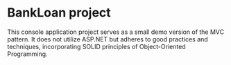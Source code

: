 # BankLoan project

This console application project serves as a small demo version of the MVC pattern. It does not utilize ASP.NET but adheres to good practices and techniques, incorporating SOLID principles of Object-Oriented Programming.
